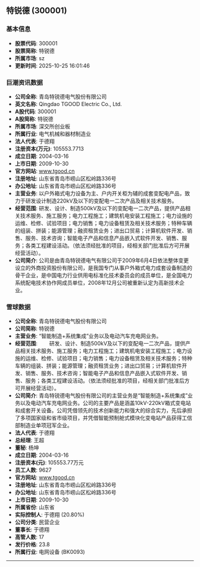 ## 特锐德 (300001)

### 基本信息

- **股票代码**: 300001
- **股票简称**: 特锐德
- **所属市场**: sz
- **更新时间**: 2025-10-25 16:01:46

### 巨潮资讯数据

- **公司全称**: 青岛特锐德电气股份有限公司
- **英文名称**: Qingdao TGOOD Electric Co., Ltd.
- **A股代码**: 300001
- **A股简称**: 特锐德
- **所属市场**: 深交所创业板
- **所属行业**: 电气机械和器材制造业
- **法人代表**: 于德翔
- **注册资本(万元)**: 105553.7713
- **成立日期**: 2004-03-16
- **上市日期**: 2009-10-30
- **官方网站**: www.tgood.cn
- **注册地址**: 山东省青岛市崂山区松岭路336号
- **办公地址**: 山东省青岛市崂山区松岭路336号
- **主营业务**: 以户外箱式电力设备为主、户内开关柜为辅的成套变配电产品，致力于研发设计制造220kV及以下的变配电一二次产品及相关技术服务。
- **经营范围**: 研发、设计、制造500kV及以下的变配电一二次产品，提供产品相关技术服务、施工服务；电力工程施工；建筑机电安装工程施工；电力设施的运维、检修、试验项目；电力销售；电力设备租赁及相关技术服务；特种车辆的组装、拼装；能源管理；融资租赁业务；进出口贸易；计算机软件开发、销售、服务、技术咨询；智能电子产品和信息产品嵌入式软件开发、销售、服务；各类工程建设活动。（依法须经批准的项目，经相关部门批准后方可开展经营活动）。
- **公司简介**: 公司是由青岛特锐德电气有限公司于2009年6月4日依法整体变更设立的外商投资股份有限公司，是我国专门从事户外箱式电力成套设备制造的骨干企业，是中国电力行业供用电标准化技术委员会的成员单位，是全国电力系统配电技术协作网成员单位，2008年12月公司被重新认定为高新技术企业。

### 雪球数据

- **公司全称**: 青岛特锐德电气股份有限公司
- **公司简称**: 特锐德
- **主营业务**: “智能制造+系统集成”业务以及电动汽车充电网业务。
- **经营范围**: 　　研发、设计、制造500kV及以下的变配电一二次产品，提供产品相关技术服务、施工服务；电力工程施工；建筑机电安装工程施工；电力设施的运维、检修、试验项目；电力销售；电力设备租赁及相关技术服务；特种车辆的组装、拼装；能源管理；融资租赁业务；进出口贸易；计算机软件开发、销售、服务、技术咨询；智能电子产品和信息产品嵌入式软件开发、销售、服务；各类工程建设活动。（依法须经批准的项目，经相关部门批准后方可开展经营活动）。
- **公司简介**: 青岛特锐德电气股份有限公司的主营业务是“智能制造+系统集成”业务以及电动汽车充电网业务。公司的主要产品是涵盖10kV-220kV箱式变电站和成套开关设备。公司凭借领先的技术创新能力和强大的综合实力，先后承担了多项国家级和省市级项目，并凭借智能预制舱式模块化变电站产品获得工信部制造业单项冠军企业。
- **法人代表**: 于德翔
- **总经理**: 王超
- **董秘**: 杨坤
- **成立日期**: 2004-03-16
- **注册资本(元)**: 105553.77万元
- **员工人数**: 9627
- **官方网站**: www.tgood.cn
- **注册地址**: 山东省青岛市崂山区松岭路336号
- **办公地址**: 山东省青岛市崂山区松岭路336号
- **上市日期**: 2009-10-30
- **所属省份**: 山东省
- **实际控制人**: 于德翔 (20.80%)
- **公司分类**: 民营企业
- **董事长**: 于德翔
- **高管人数**: 17
- **发行价格**: 23.8
- **所属行业**: 电网设备 (BK0093)

---